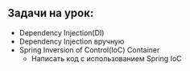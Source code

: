 ## Задачи на урок:

- Dependency Injection(DI)
- Dependency Injection вручную
- Spring Inversion of Control(IoC) Container
    - Написать код с использованием Spring IoC

